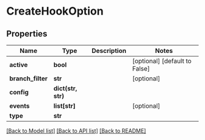 # CreateHookOption

## Properties
Name | Type | Description | Notes
------------ | ------------- | ------------- | -------------
**active** | **bool** |  | [optional] [default to False]
**branch_filter** | **str** |  | [optional] 
**config** | **dict(str, str)** |  | 
**events** | **list[str]** |  | [optional] 
**type** | **str** |  | 

[[Back to Model list]](../README.md#documentation-for-models) [[Back to API list]](../README.md#documentation-for-api-endpoints) [[Back to README]](../README.md)


